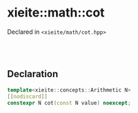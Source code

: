 # xieite::math::cot
Declared in `<xieite/math/cot.hpp>`

<br/><br/>

## Declaration
```cpp
template<xieite::concepts::Arithmetic N>
[[nodiscard]]
constexpr N cot(const N value) noexcept;
```
